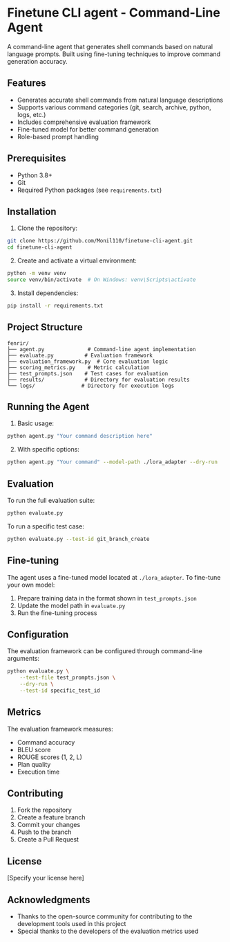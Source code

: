 # Finetune CLI agent - Command-Line Agent

A command-line agent that generates shell commands based on natural language prompts. Built using fine-tuning techniques to improve command generation accuracy.

## Features

- Generates accurate shell commands from natural language descriptions
- Supports various command categories (git, search, archive, python, logs, etc.)
- Includes comprehensive evaluation framework
- Fine-tuned model for better command generation
- Role-based prompt handling

## Prerequisites

- Python 3.8+
- Git
- Required Python packages (see `requirements.txt`)

## Installation

1. Clone the repository:
```bash
git clone https://github.com/Monil110/finetune-cli-agent.git
cd finetune-cli-agent
```

2. Create and activate a virtual environment:
```bash
python -m venv venv
source venv/bin/activate  # On Windows: venv\Scripts\activate
```

3. Install dependencies:
```bash
pip install -r requirements.txt
```

## Project Structure

```
fenrir/
├── agent.py              # Command-line agent implementation
├── evaluate.py          # Evaluation framework
├── evaluation_framework.py  # Core evaluation logic
├── scoring_metrics.py    # Metric calculation
├── test_prompts.json    # Test cases for evaluation
├── results/             # Directory for evaluation results
└── logs/               # Directory for execution logs
```

## Running the Agent

1. Basic usage:
```bash
python agent.py "Your command description here"
```

2. With specific options:
```bash
python agent.py "Your command" --model-path ./lora_adapter --dry-run
```

## Evaluation

To run the full evaluation suite:

```bash
python evaluate.py
```

To run a specific test case:

```bash
python evaluate.py --test-id git_branch_create
```

## Fine-tuning

The agent uses a fine-tuned model located at `./lora_adapter`. To fine-tune your own model:

1. Prepare training data in the format shown in `test_prompts.json`
2. Update the model path in `evaluate.py`
3. Run the fine-tuning process

## Configuration

The evaluation framework can be configured through command-line arguments:

```bash
python evaluate.py \
    --test-file test_prompts.json \
    --dry-run \
    --test-id specific_test_id
```

## Metrics

The evaluation framework measures:
- Command accuracy
- BLEU score
- ROUGE scores (1, 2, L)
- Plan quality
- Execution time

## Contributing

1. Fork the repository
2. Create a feature branch
3. Commit your changes
4. Push to the branch
5. Create a Pull Request

## License

[Specify your license here]

## Acknowledgments

- Thanks to the open-source community for contributing to the development tools used in this project
- Special thanks to the developers of the evaluation metrics used